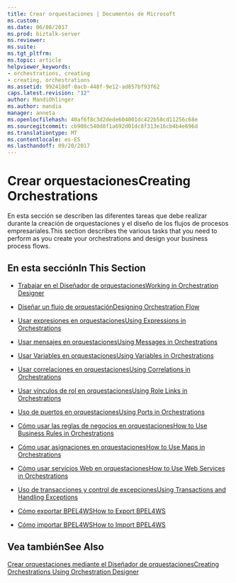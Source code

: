 ```yaml
---
title: Crear orquestaciones | Documentos de Microsoft
ms.custom: 
ms.date: 06/08/2017
ms.prod: biztalk-server
ms.reviewer: 
ms.suite: 
ms.tgt_pltfrm: 
ms.topic: article
helpviewer_keywords:
- orchestrations, creating
- creating, orchestrations
ms.assetid: 992418df-0acb-448f-9e12-ad857bf93f62
caps.latest.revision: "12"
author: MandiOhlinger
ms.author: mandia
manager: anneta
ms.openlocfilehash: 40af6f8c3d2dede604001dc422b58cd11256c68e
ms.sourcegitcommit: cb908c540d8f1a692d01dc8f313e16cb4b4e696d
ms.translationtype: MT
ms.contentlocale: es-ES
ms.lasthandoff: 09/20/2017
---
```

# <a name="creating-orchestrations"></a><span data-ttu-id="88902-102">Crear orquestaciones</span><span class="sxs-lookup"><span data-stu-id="88902-102">Creating Orchestrations</span></span>
<span data-ttu-id="88902-103">En esta sección se describen las diferentes tareas que debe realizar durante la creación de orquestaciones y el diseño de los flujos de procesos empresariales.</span><span class="sxs-lookup"><span data-stu-id="88902-103">This section describes the various tasks that you need to perform as you create your orchestrations and design your business process flows.</span></span>  
  
## <a name="in-this-section"></a><span data-ttu-id="88902-104">En esta sección</span><span class="sxs-lookup"><span data-stu-id="88902-104">In This Section</span></span>  
  
-   [<span data-ttu-id="88902-105">Trabajar en el Diseñador de orquestaciones</span><span class="sxs-lookup"><span data-stu-id="88902-105">Working in Orchestration Designer</span></span>](../core/working-in-orchestration-designer.md)  
  
-   [<span data-ttu-id="88902-106">Diseñar un flujo de orquestación</span><span class="sxs-lookup"><span data-stu-id="88902-106">Designing Orchestration Flow</span></span>](../core/designing-orchestration-flow.md)  
  
-   [<span data-ttu-id="88902-107">Usar expresiones en orquestaciones</span><span class="sxs-lookup"><span data-stu-id="88902-107">Using Expressions in Orchestrations</span></span>](../core/using-expressions-in-orchestrations.md)  
  
-   [<span data-ttu-id="88902-108">Usar mensajes en orquestaciones</span><span class="sxs-lookup"><span data-stu-id="88902-108">Using Messages in Orchestrations</span></span>](../core/using-messages-in-orchestrations.md)  
  
-   [<span data-ttu-id="88902-109">Usar Variables en orquestaciones</span><span class="sxs-lookup"><span data-stu-id="88902-109">Using Variables in Orchestrations</span></span>](../core/using-variables-in-orchestrations.md)  
  
-   [<span data-ttu-id="88902-110">Usar correlaciones en orquestaciones</span><span class="sxs-lookup"><span data-stu-id="88902-110">Using Correlations in Orchestrations</span></span>](../core/using-correlations-in-orchestrations.md)  
  
-   [<span data-ttu-id="88902-111">Usar vínculos de rol en orquestaciones</span><span class="sxs-lookup"><span data-stu-id="88902-111">Using Role Links in Orchestrations</span></span>](../core/using-role-links-in-orchestrations.md)  
  
-   [<span data-ttu-id="88902-112">Uso de puertos en orquestaciones</span><span class="sxs-lookup"><span data-stu-id="88902-112">Using Ports in Orchestrations</span></span>](../core/using-ports-in-orchestrations.md)  
  
-   [<span data-ttu-id="88902-113">Cómo usar las reglas de negocios en orquestaciones</span><span class="sxs-lookup"><span data-stu-id="88902-113">How to Use Business Rules in Orchestrations</span></span>](../core/how-to-use-business-rules-in-orchestrations.md)  
  
-   [<span data-ttu-id="88902-114">Cómo usar asignaciones en orquestaciones</span><span class="sxs-lookup"><span data-stu-id="88902-114">How to Use Maps in Orchestrations</span></span>](../core/how-to-use-maps-in-orchestrations.md)  
  
-   [<span data-ttu-id="88902-115">Cómo usar servicios Web en orquestaciones</span><span class="sxs-lookup"><span data-stu-id="88902-115">How to Use Web Services in Orchestrations</span></span>](../core/how-to-use-web-services-in-orchestrations.md)  
  
-   [<span data-ttu-id="88902-116">Uso de transacciones y control de excepciones</span><span class="sxs-lookup"><span data-stu-id="88902-116">Using Transactions and Handling Exceptions</span></span>](../core/using-transactions-and-handling-exceptions.md)  
  
-   [<span data-ttu-id="88902-117">Cómo exportar BPEL4WS</span><span class="sxs-lookup"><span data-stu-id="88902-117">How to Export BPEL4WS</span></span>](../core/how-to-export-bpel4ws.md)  
  
-   [<span data-ttu-id="88902-118">Cómo importar BPEL4WS</span><span class="sxs-lookup"><span data-stu-id="88902-118">How to Import BPEL4WS</span></span>](../core/how-to-import-bpel4ws.md)  
  
## <a name="see-also"></a><span data-ttu-id="88902-119">Vea también</span><span class="sxs-lookup"><span data-stu-id="88902-119">See Also</span></span>  
 [<span data-ttu-id="88902-120">Crear orquestaciones mediante el Diseñador de orquestaciones</span><span class="sxs-lookup"><span data-stu-id="88902-120">Creating Orchestrations Using Orchestration Designer</span></span>](../core/creating-orchestrations-using-orchestration-designer.md)
